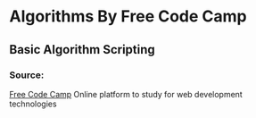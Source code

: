 # Algorithms By Free Code Camp


## Basic Algorithm Scripting

### Source:

[Free Code Camp](freecodecamp.org/map)
Online platform to study for web development technologies
